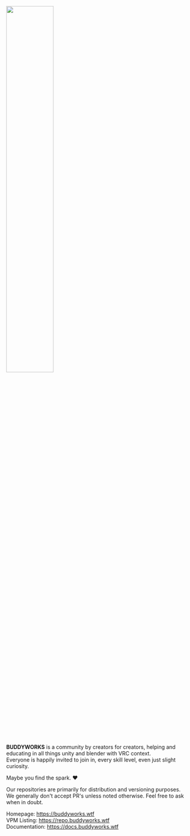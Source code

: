 <a href="https://buddyworks.wtf"><img width=50% src="https://splash.buddyworks.wtf/tckAqsHD.png"></img></a>  

**BUDDYWORKS** is a community by creators for creators, helping and educating in all things unity and blender with VRC context.  
Everyone is happily invited to join in, every skill level, even just slight curiosity.  
  
Maybe you find the spark. ❤️

Our repositories are primarily for distribution and versioning purposes.  
We generally don't accept PR's unless noted otherwise.
Feel free to ask when in doubt.

Homepage: https://buddyworks.wtf  
VPM Listing: https://repo.buddyworks.wtf  
Documentation: https://docs.buddyworks.wtf  
